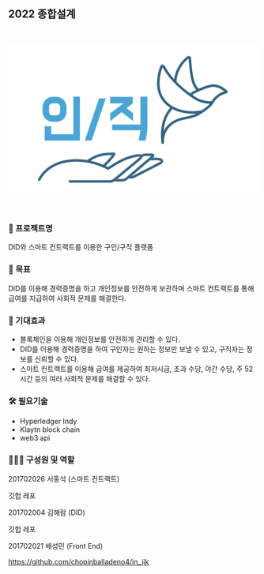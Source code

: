 ## 2022 종합설계

<br />

![Banner](./docs/images/Banner.png)

<br/>

### 🚀 프로젝트명

DID와 스마트 컨트랙트를 이용한 구인/구직 플랫폼

### 🏁 목표

DID를 이용해 경력증명을 하고 개인정보를 안전하게 보관하며 스마트 컨트랙트를 통해 급여를 지급하여 사회적 문제를 해결한다.

### 🎊 기대효과

- 블록체인을 이용해 개인정보를 안전하게 관리할 수 있다.
- DID를 이용해 경력증명을 하여 구인자는 원하는 정보만 보낼 수 있고, 구직자는 정보를
신뢰할 수 있다.
- 스마트 컨트랙트를 이용해 급여를 제공하여 최저시급, 초과 수당, 야간 수당, 주 52시간 등의 여러 사회적 문제를 해결할 수 있다.

### 🛠️ 필요기술

- Hyperledger Indy
- Klaytn block chain
- web3 api

### 👩‍👦‍👦 구성원 및 역할

201702026 서홍석 (스마트 컨트랙트)

깃헙 레포

201702004 김해람 (DID)

깃헙 레포

201702021 배성민 (Front End)

https://github.com/chopinballadeno4/in_jik


